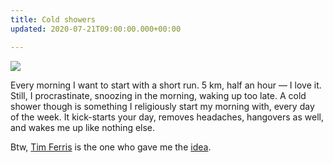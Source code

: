 ```yaml
---
title: Cold showers
updated: 2020-07-21T09:00:00.000+00:00

---
```

![](/uploads/ivborw0kggoaaaansuheugaabs0aaao4cayaaac8jok-aaabgmldq1bzukdcielfqzyxoty2ltiu-2.PNG)

Every morning I want to start with a short run. 5 km, half an hour — I love it. Still, I procrastinate, snoozing in the morning, waking up too late. A cold shower though is something I religiously start my morning with, every day of the week. It kick-starts your day, removes headaches, hangovers as well, and wakes me up like nothing else.

Btw, [Tim Ferris](https://tim.blog/) is the one who gave me the [idea](https://medium.com/@anaclaraotoni/i-did-the-cold-shower-challenge-for-a-month-heres-what-i-learned-cb176dfaf4cb).